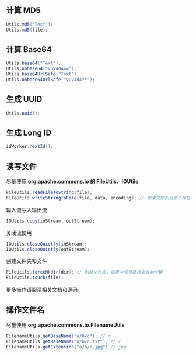 ## 计算 MD5

```java
Utils.md5("Test");
Utils.md5(file);
```

## 计算 Base64

```java
Utils.base64("Text");
Utils.unbase64("VGV4dA==");
Utils.base64UrlSafe("Text");
Utils.unbase64UrlSafe("VGV4dA**");
```

## 生成 UUID

```java
Utils.uuid();
```

## 生成 Long ID

```java
idWorker.nextId();
```

## 读写文件

尽量使用 **org.apache.commons.io 的 FileUtils**，**IOUtils**

```java
FileUtils.readFileToString(file);
FileUtils.writeStringToFile(file, data, encoding); // 如果文件和目录不存在，会自动创建
```

输入流写入输出流

```java
IOUtils.copy(inStream, outStream);
```

关闭流使用

```java
IOUtils.closeQuietly(inStream);
IOUtils.closeQuietly(outStream);
```

创建文件夹和文件

```java
FileUtils.forceMkdir(dir); // 创建文件夹，如果中间有路径会自动创建
FileUtils.touch(file);
```

更多操作请阅读相关文档和源码。

## 操作文件名

尽量使用 **org.apache.commons.io.FilenameUtils**

```java
FilenameUtils.getBaseName("a/b/c"); // c
FilenameUtils.getBaseName("a/b/c.txt"); // c
FilenameUtils.getExtension("a/b/c.jpg") // jpg
```

